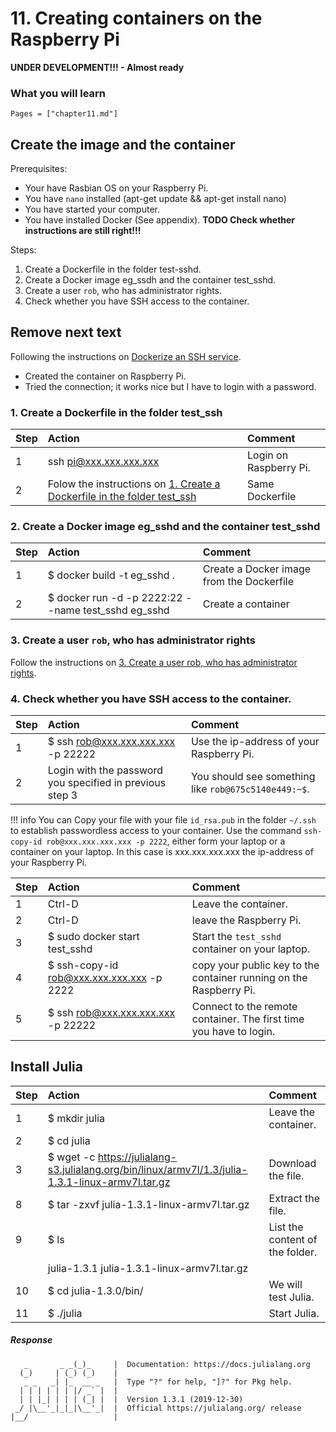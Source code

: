 # 11. Creating containers on the Raspberry Pi

**UNDER DEVELOPMENT!!! - Almost ready**

### What you will learn

```@contents
Pages = ["chapter11.md"]
```

## Create the image and the container

Prerequisites:
- Your have Rasbian OS on your Raspberry Pi.
- You have `nano` installed (apt-get update && apt-get install nano)
- You have started your computer.
- You have installed Docker (See appendix). **TODO Check whether instructions are still right!!!**

Steps:
1. Create a Dockerfile in the folder test-sshd.
2. Create a Docker image eg\_ssdh and the container test\_sshd.
3. Create a user `rob`, who has administrator rights.
4. Check whether you have SSH access to the container.

## Remove next text
Following the instructions on [Dockerize an SSH service](https://docs.docker.com/engine/examples/running_ssh_service/).
- Created the container on Raspberry Pi.
- Tried the connection; it works nice but I have to login with a password.

### 1. Create a Dockerfile in the folder test_ssh

| Step | Action | Comment |
| :--- | :--- | :--- |
| 1 | ssh pi@xxx.xxx.xxx.xxx | Login on Raspberry Pi. |
| 2 | Folow the instructions on [1. Create a Dockerfile in the folder test\_ssh](https://www.appligate.nl/BAWJ/chapter10/#.-Create-a-Dockerfile-in-the-folder-test_ssh-1) | Same Dockerfile |

### 2. Create a Docker image eg\_sshd and the container test\_sshd

| Step | Action | Comment |
| :--- | :--- | :--- |
| 1 | $ docker build \-t eg\_sshd . | Create a Docker image from the Dockerfile |
| 2 | $ docker run \-d \-p 2222:22 \-\-name test\_sshd eg\_sshd | Create a container |

### 3. Create a user `rob`, who has administrator rights

Follow the instructions on [3. Create a user rob, who has administrator rights](https://www.appligate.nl/BAWJ/chapter10/#.-Create-a-user-rob,-who-has-administrator-rights-1).

### 4. Check whether you have SSH access to the container.

| Step | Action | Comment |
| :--- | :--- | :--- |
| 1 | $ ssh rob@xxx.xxx.xxx.xxx -p 22222 | Use the ip-address of your Raspberry Pi. |
| 2 | Login with the password you specified in previous step 3 | You should see something like `rob@675c5140e449:~$`. |

!!! info
    You can Copy your file with your file `id_rsa.pub` in the folder `~/.ssh` to establish passwordless access to your container. Use the command `ssh-copy-id rob@xxx.xxx.xxx.xxx -p 2222`, either form your laptop or a container on your laptop.  In this case is xxx.xxx.xxx.xxx the ip-address of your Raspberry Pi.

| Step | Action | Comment |
| :--- | :--- | :--- |
| 1 | Ctrl-D | Leave the container. |
| 2 | Ctrl-D | leave the Raspberry Pi. |
| 3 | $ sudo docker start test_sshd | Start the `test_sshd` container on your laptop. |
| 4 | $ ssh-copy-id rob@xxx.xxx.xxx.xxx -p 2222 | copy your public key to the container running on the Raspberry Pi. |
| 5 | $ ssh rob@xxx.xxx.xxx.xxx -p 22222 | Connect to the remote container. The first time you have to login. |


## Install Julia

| Step | Action | Comment |
| :--- | :--- | :--- |
| 1 | $ mkdir julia | Leave the container. |
| 2 | $ cd julia | |
| 3 | $ wget -c https://julialang-s3.julialang.org/bin/linux/armv7l/1.3/julia-1.3.1-linux-armv7l.tar.gz | Download the file. |
| 8 | $ tar -zxvf julia-1.3.1-linux-armv7l.tar.gz | Extract the file. |
| 9 | $ ls | List the content of the folder. |
| | julia-1.3.1  julia-1.3.1-linux-armv7l.tar.gz | |
| 10 | $ cd julia-1.3.0/bin/ | We will test Julia. |
| 11 | $ ./julia | Start Julia. |

##### Response

```               _
   _       _ _(_)_     |  Documentation: https://docs.julialang.org
  (_)     | (_) (_)    |
   _ _   _| |_  __ _   |  Type "?" for help, "]?" for Pkg help.
  | | | | | | |/ _` |  |
  | | |_| | | | (_| |  |  Version 1.3.1 (2019-12-30)
 _/ |\__'_|_|_|\__'_|  |  Official https://julialang.org/ release
|__/                   |
```
